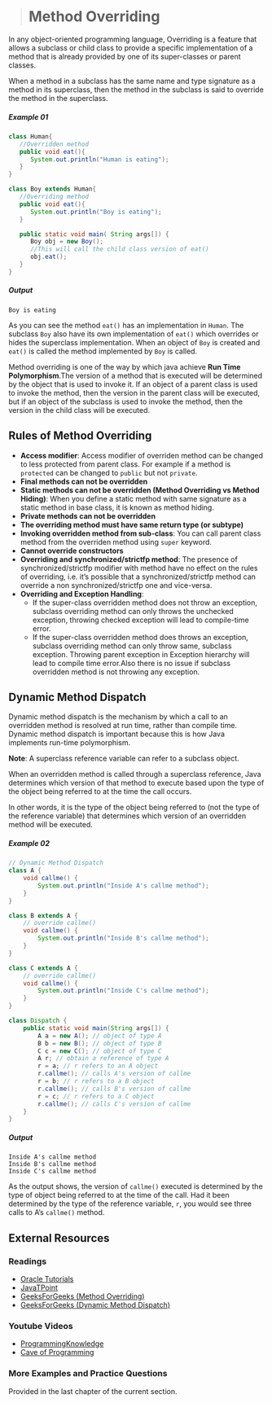 ># Method Overriding

In any object-oriented programming language, Overriding is a feature that allows a subclass or child class to provide a specific implementation of a method that is already provided by one of its super-classes or parent classes.

When a method in a subclass has the same name and type signature as a method in its superclass, then the method in the subclass is said to override the method in the superclass.

##### Example 01

```java
class Human{
   //Overridden method
   public void eat(){
      System.out.println("Human is eating");
   }
}
```

```java
class Boy extends Human{
   //Overriding method
   public void eat(){
      System.out.println("Boy is eating");
   }

   public static void main( String args[]) {
      Boy obj = new Boy();
      //This will call the child class version of eat()
      obj.eat();
   }
}
```

##### Output

    Boy is eating

As you can see the method `eat()` has an implementation in `Human`. The subclass `Boy` also have its own implementation of `eat()` which overrides or hides the superclass implementation. When an object of `Boy` is created and `eat()` is called the method implemented by `Boy` is called.

Method overriding is one of the way by which java achieve __Run Time Polymorphism__.The version of a method that is executed will be determined by the object that is used to invoke it. If an object of a parent class is used to invoke the method, then the version in the parent class will be executed, but if an object of the subclass is used to invoke the method, then the version in the child class will be executed.

## Rules of Method Overriding

* __Access modifier__: Access modifier of overriden method can be changed to less protected from parent class. For example if a method is `protected` can be changed to `public` but not `private`.
* __Final methods can not be overridden__
* __Static methods can not be overridden (Method Overriding vs Method Hiding)__: When you define a static method with same signature as a static method in base class, it is known as method hiding.
* __Private methods can not be overridden__
* __The overriding method must have same return type (or subtype)__
* __Invoking overridden method from sub-class__: You can call parent class method from the overriden method using `super` keyword.
* __Cannot override constructors__
* __Overriding and synchronized/strictfp method__: The presence of synchronized/strictfp modifier with method have no effect on the rules of overriding, i.e. it’s possible that a synchronized/strictfp method can override a non synchronized/strictfp one and vice-versa.
* __Overriding and Exception Handling__:
  *  If the super-class overridden method does not throw an exception, subclass overriding method can only throws the unchecked exception, throwing checked exception will lead to compile-time error. 
  *  If the super-class overridden method does throws an exception, subclass overriding method can only throw same, subclass exception. Throwing parent exception in Exception hierarchy will lead to compile time error.Also there is no issue if subclass overridden method is not throwing any exception.

## Dynamic Method Dispatch

Dynamic method dispatch is the mechanism by which a call to an overridden method is resolved at run time, rather than compile time. Dynamic method dispatch is important because this is how Java implements run-time polymorphism.

__Note__: A superclass reference variable can refer to a subclass object.

When an overridden method is called through a superclass reference, Java determines which version of that method to execute based upon the type of the object being referred to at the time the call occurs.

In other words, it is the type of the object being referred to (not the type of the reference variable) that determines which version of an overridden method will be executed.

##### Example 02

```java
// Dynamic Method Dispatch
class A {
    void callme() {
        System.out.println("Inside A's callme method");
    }
}
```

```java
class B extends A {
    // override callme()
    void callme() {
        System.out.println("Inside B's callme method");
    }
}
```

```java
class C extends A {
    // override callme()
    void callme() {
        System.out.println("Inside C's callme method");
    }
}
```

```java
class Dispatch {
    public static void main(String args[]) {
        A a = new A(); // object of type A
        B b = new B(); // object of type B
        C c = new C(); // object of type C
        A r; // obtain a reference of type A
        r = a; // r refers to an A object
        r.callme(); // calls A's version of callme
        r = b; // r refers to a B object
        r.callme(); // calls B's version of callme
        r = c; // r refers to a C object
        r.callme(); // calls C's version of callme
    }
}
```

##### Output

    Inside A's callme method
    Inside B's callme method
    Inside C's callme method

As the output shows, the version of `callme()` executed is determined by the type of object being referred to at the time of the call. Had it been determined by the type of the reference variable, `r`, you would see three calls to A’s `callme()` method.

## External Resources

### Readings

* [Oracle Tutorials](https://docs.oracle.com/javase/tutorial/java/IandI/override.html)
* [JavaTPoint](https://www.javatpoint.com/method-overriding-in-java)
* [GeeksForGeeks (Method Overriding)](https://www.geeksforgeeks.org/overriding-in-java/)
* [GeeksForGeeks (Dynamic Method Dispatch)](https://www.geeksforgeeks.org/dynamic-method-dispatch-runtime-polymorphism-java/)

### Youtube Videos

* [ProgrammingKnowledge](https://www.youtube.com/watch?v=rVSlCg2ttZ0&list=PLS1QulWo1RIbfTjQvTdj8Y6yyq4R7g-Al&index=27)
* [Cave of Programming](https://www.youtube.com/watch?v=wzW-251bGgM&list=PL9DF6E4B45C36D411&index=22)

### More Examples and Practice Questions

Provided in the last chapter of the current section.
